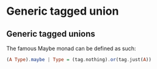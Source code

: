 # Generic tagged union

## Generic tagged unions

The famous Maybe monad can be defined as such:

```haskell
(A Type).maybe | Type = (tag.nothing).or(tag.just(A))
```

